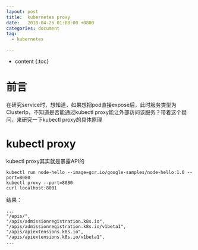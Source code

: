 ```yaml
---
layout: post
title:  kubernetes proxy
date:   2018-04-26 01:08:00 +0800
categories: document
tag:
  - kubernetes

---
```

* content
{:toc}

# 前言
在研究service时，想知道，如果想把pod直接expose后，此时服务类型为ClusterIp，不知道是否能通过kubectl proxy能让外部访问该服务？带着这个疑问，来研究一下kubectl proxy的具体原理


# kubectl proxy
kubectl proxy其实就是暴露API的
```
kubectl run node-hello --image=gcr.io/google-samples/node-hello:1.0 --port=8080
kubectl proxy --port=8080
curl localhost:8001
```
结果：
```
...
"/apis/",
"/apis/admissionregistration.k8s.io",
"/apis/admissionregistration.k8s.io/v1beta1",
"/apis/apiextensions.k8s.io",
"/apis/apiextensions.k8s.io/v1beta1",
...
```
